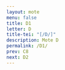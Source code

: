 ```yaml
---
layout: mote
menu: false
title: D1
letter: D
title-tei: "[/D/]"
description: Mote D
permalink: /D1/
prev: C8
next: D2
---
```

